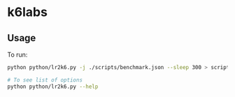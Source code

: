 # k6labs

## Usage

To run:

```bash
python python/lr2k6.py -j ./scripts/benchmark.json --sleep 300 > scripts/benchmark-new.js

# To see list of options
python python/lr2k6.py --help
```
